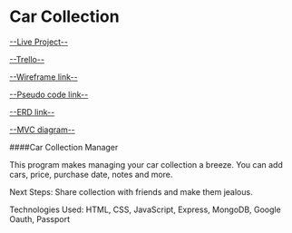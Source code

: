 # Car Collection


[--Live Project--](https://car-collection-fmassa.herokuapp.com/cars)


[--Trello--](https://trello.com/b/iuMHUXZi/car-collection)


[--Wireframe link--](https://whimsical.com/car-collection-6i1JQnio8Yit6Xn6WGwiEW)


[--Pseudo code link--](https://docs.google.com/document/d/14jQXDjDFld1DgO2ImPQASmOWfD3Av0Ktfu77SRd69ek/edit?usp=sharing)

[--ERD link--](https://lucid.app/lucidchart/f4a2ad80-3a7e-47e2-8360-e6a64feaa8b2/edit?page=0_0&invitationId=inv_cb3e06cd-374d-4600-9b16-a5fb9b7cb6c7#)


[--MVC diagram--](https://docs.google.com/spreadsheets/d/1Disb-pjlrts8C44w-pMgJk9fHMlBiUo4X2yj7ZirvHU/edit?usp=sharing)






####Car Collection Manager 

This program makes managing your car collection a breeze. You can add cars, price, purchase date, notes and more.

 



Next Steps: Share collection with friends and make them jealous.


Technologies Used: HTML, CSS, JavaScript, Express, MongoDB, Google Oauth, Passport